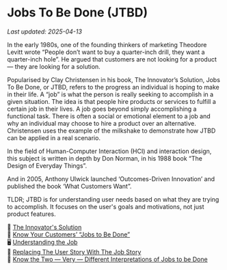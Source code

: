 # Jobs To Be Done (JTBD)

_Last updated: 2025-04-13_

In the early 1980s, one of the founding thinkers of marketing Theodore Levitt wrote “People don’t want to buy a quarter-inch drill, they want a quarter-inch hole”. He argued that customers are not looking for a product — they are looking for a solution. 

Popularised by Clay Christensen in his book, The Innovator’s Solution, Jobs To Be Done, or JTBD, refers to the progress an individual is hoping to make in their life. A “job” is what the person is really seeking to accomplish in a given situation. The idea is that people hire products or services to fulfill a certain job in their lives. A job goes beyond simply accomplishing a functional task. There is often a social or emotional element to a job and why an individual may choose to hire a product over an alternative. Christensen uses the example of the milkshake to demonstrate how JTBD can be applied in a real scenario.

In the field of Human-Computer Interaction (HCI) and interaction design, this subject is written in depth by Don Norman, in his 1988 book “The Design of Everyday Things”. 

And in 2005, Anthony Ulwick launched ‘Outcomes-Driven Innovation’ and published the book ‘What Customers Want”.

TLDR; JTBD is for understanding user needs based on what they are trying to accomplish. It focuses on the user's goals and motivations, not just product features.

📘 [The Innovator's Solution](https://amzn.asia/d/6v2bysW)  
📄 [Know Your Customers’ “Jobs to Be Done”](https://hbr.org/2016/09/know-your-customers-jobs-to-be-done)  
🖥️ [Understanding the Job](https://youtu.be/sfGtw2C95Ms?t=41s)  
📄 [Replacing The User Story With The Job Story](https://jtbd.info/replacing-the-user-story-with-the-job-story-af7cdee10c27)  
📄 [Know the Two — Very — Different Interpretations of Jobs to be Done](https://jtbd.info/know-the-two-very-different-interpretations-of-jobs-to-be-done-5a18b748bd89)  